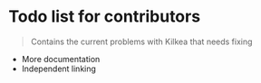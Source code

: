# Todo list for contributors
> Contains the current problems with Kilkea that needs fixing

- More documentation
- Independent linking
